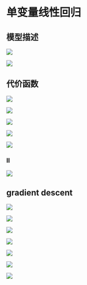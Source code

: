 # 单变量线性回归

## 模型描述


![](https://moonstarimg.oss-cn-hangzhou.aliyuncs.com/picgo_img/20210712145128.png)

![](https://moonstarimg.oss-cn-hangzhou.aliyuncs.com/picgo_img/20210712145355.png)


## 代价函数

 ![](https://moonstarimg.oss-cn-hangzhou.aliyuncs.com/picgo_img/20210712151820.png) 


![](https://moonstarimg.oss-cn-hangzhou.aliyuncs.com/picgo_img/20210712151820.png)


![](https://moonstarimg.oss-cn-hangzhou.aliyuncs.com/picgo_img/20210712153510.png)


![](https://moonstarimg.oss-cn-hangzhou.aliyuncs.com/picgo_img/20210712153855.png)

 
![](https://moonstarimg.oss-cn-hangzhou.aliyuncs.com/picgo_img/20210712154137.png)


### II



![](https://moonstarimg.oss-cn-hangzhou.aliyuncs.com/picgo_img/20210712154653.png)


## gradient descent 


![](https://moonstarimg.oss-cn-hangzhou.aliyuncs.com/picgo_img/20210712160541.png)

![](https://moonstarimg.oss-cn-hangzhou.aliyuncs.com/picgo_img/20210712160731.png)

![](https://moonstarimg.oss-cn-hangzhou.aliyuncs.com/picgo_img/20210712160802.png)


![](https://moonstarimg.oss-cn-hangzhou.aliyuncs.com/picgo_img/20210712160832.png)

 

![](https://moonstarimg.oss-cn-hangzhou.aliyuncs.com/picgo_img/20210712162132.png)

![](https://moonstarimg.oss-cn-hangzhou.aliyuncs.com/picgo_img/20210712162213.png)

![](https://moonstarimg.oss-cn-hangzhou.aliyuncs.com/picgo_img/20210712163852.png)